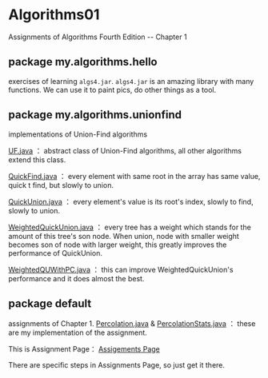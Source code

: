 # Algorithms01
Assignments of Algorithms Fourth Edition -- Chapter 1

## package **my.algorithms.hello** 
exercises of learning  `algs4.jar`. `algs4.jar` is an amazing library with many functions. We can use it to paint pics, do other things as a tool.

## package **my.algorithms.unionfind**
implementations of Union-Find algorithms

[UF.java](https://github.com/StephenHuge/Algorithms01/blob/master/src/my/algorithms/unionfind/UF.java) ： abstract class of Union-Find algorithms, all other algorithms extend this class.  

[QuickFind.java](https://github.com/StephenHuge/Algorithms01/blob/master/src/my/algorithms/unionfind/QuickFind.java) ： every element with same root in the array has same value, quick t find, but slowly to union.   

[QuickUnion.java](https://github.com/StephenHuge/Algorithms01/blob/master/src/my/algorithms/unionfind/QuickUnion.java) ： every element's value is its root's index, slowly to find, slowly to union.  

[WeightedQuickUnion.java](https://github.com/StephenHuge/Algorithms01/blob/master/src/my/algorithms/unionfind/WeightedQuickUnion.java) ： every tree has a weight which stands for the amount of this tree's son node. When union, node with smaller weight becomes son of node with larger weight, this greatly improves the performance of QuickUnion.  

[WeightedQUWithPC.java](https://github.com/StephenHuge/Algorithms01/blob/master/src/my/algorithms/unionfind/WeightedQUWithPC.java) ： this can improve WeightedQuickUnion's performance and it does almost the best.  

## package **default** 
assignments of Chapter 1.
[Percolation.java](https://github.com/StephenHuge/Algorithms01/blob/master/src/Percolation.java) & [PercolationStats.java](https://github.com/StephenHuge/Algorithms01/blob/master/src/PercolationStats.java) ： these are my implementation of the assignment.  

This is Assignment Page：  [Assigements Page](https://www.coursera.org/learn/algorithms-part1/programming/Lhp5z/percolation)

There are specific steps in Assignments Page, so just get it there. 
